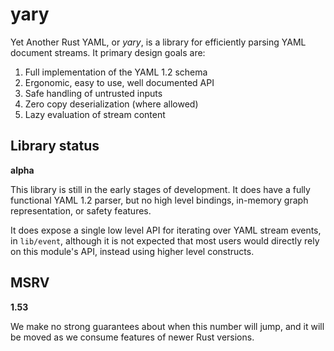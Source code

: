 # yary

Yet Another Rust YAML, or _yary_, is a library for efficiently parsing YAML
document streams. It primary design goals are:

1. Full implementation of the YAML 1.2 schema
2. Ergonomic, easy to use, well documented API
3. Safe handling of untrusted inputs
4. Zero copy deserialization (where allowed)
5. Lazy evaluation of stream content

## Library status

**alpha**

This library is still in the early stages of development. It does have a fully
functional YAML 1.2 parser, but no high level bindings, in-memory graph
representation, or safety features.

It does expose a single low level API for iterating over YAML stream events, in
`lib/event`, although it is not expected that most users would directly rely on
this module's API, instead using higher level constructs.

## MSRV

**1.53**

We make no strong guarantees about when this number will jump, and it will be moved
as we consume features of newer Rust versions.
